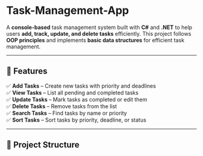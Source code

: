 # Task-Management-App

A **console-based** task management system built with **C#** and **.NET** to help users **add, track, update, and delete tasks** efficiently. This project follows **OOP principles** and implements **basic data structures** for efficient task management.  

---

## 🚀 Features  

✅ **Add Tasks** – Create new tasks with priority and deadlines  
✅ **View Tasks** – List all pending and completed tasks  
✅ **Update Tasks** – Mark tasks as completed or edit them  
✅ **Delete Tasks** – Remove tasks from the list  
✅ **Search Tasks** – Find tasks by name or priority  
✅ **Sort Tasks** – Sort tasks by priority, deadline, or status  

---

## 📂 Project Structure  

